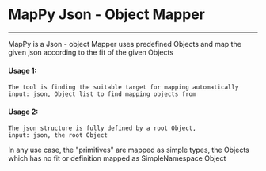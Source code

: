 # MapPy Json - Object Mapper
***

MapPy is a Json - object Mapper uses predefined Objects and map the given json according to the fit of the given Objects

#### Usage 1:
    The tool is finding the suitable target for mapping automatically
    input: json, Object list to find mapping objects from
#### Usage 2:
    The json structure is fully defined by a root Object, 
    input: json, the root Object

In any use case, the "primitives" are mapped as simple types,
the Objects which has no fit or definition mapped as SimpleNamespace Object